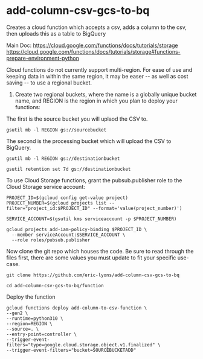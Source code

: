 # add-column-csv-gcs-to-bq
Creates a cloud function which accepts a csv, adds a column to the csv, then uploads this as a table to BigQuery

Main Doc: https://cloud.google.com/functions/docs/tutorials/storage
https://cloud.google.com/functions/docs/tutorials/storage#functions-prepare-environment-python

Cloud functions do not currently support multi-region. For ease of use and keeping data in within the same region, it may be easer -- as well as cost saving -- to use a regional bucket. 

1. Create two regional buckets, where the name is a globally unique bucket name, and REGION is the region in which you plan to deploy your functions:

The first is the source bucket you will uplaod the CSV to.

```
gsutil mb -l REGION gs://sourcebucket
```

The second is the processing bucket which will upload the CSV to BigQuery. 

```
gsutil mb -l REGION gs://destinationbucket
```

```
gsutil retention set 7d gs://destinationbucket
```

To use Cloud Storage functions, grant the pubsub.publisher role to the Cloud Storage service account:

```
PROJECT_ID=$(gcloud config get-value project)
PROJECT_NUMBER=$(gcloud projects list --filter="project_id:$PROJECT_ID" --format='value(project_number)')

SERVICE_ACCOUNT=$(gsutil kms serviceaccount -p $PROJECT_NUMBER)

gcloud projects add-iam-policy-binding $PROJECT_ID \
  --member serviceAccount:$SERVICE_ACCOUNT \
  --role roles/pubsub.publisher
```

Now clone the git repo which houses the code. Be sure to read through the files first, there are some values you must update to fit your specific use-case.

```
git clone https://github.com/eric-lyons/add-column-csv-gcs-to-bq
```

```
cd add-column-csv-gcs-to-bq/function
```

Deploy the function

```
gcloud functions deploy add-column-to-csv-function \
--gen2 \
--runtime=python310 \
--region=REGION \
--source=. \
--entry-point=controller \
--trigger-event-filters="type=google.cloud.storage.object.v1.finalized" \
--trigger-event-filters="bucket=SOURCEBUCKETADD"

```
